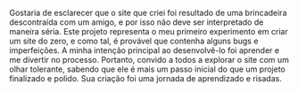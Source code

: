 Gostaria de esclarecer que o site que criei foi resultado de uma brincadeira descontraída com um amigo, e por isso não deve ser interpretado de maneira séria. Este projeto representa o meu primeiro experimento em criar um site do zero, e como tal, é provável que contenha alguns bugs e imperfeições. A minha intenção principal ao desenvolvê-lo foi aprender e me divertir no processo. Portanto, convido a todos a explorar o site com um olhar tolerante, sabendo que ele é mais um passo inicial do que um projeto finalizado e polido. Sua criação foi uma jornada de aprendizado e risadas.
